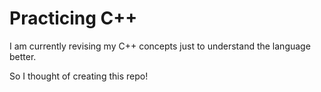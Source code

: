 # Practicing C++


I am currently revising my C++ concepts just to understand the language better.

So I thought of creating this repo!